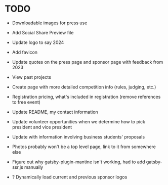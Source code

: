 # TODO

- Downloadable images for press use
- Add Social Share Preview file
- Update logo to say 2024
- Add favicon
- Update quotes on the press page and sponsor page with feedback from 2023
- View past projects
- Create page with more detailed competition info (rules, judging, etc.)
- Registration pricing, what's included in registration (remove references to free event)
- Update README, my contact information
- Update volunteer opportunities when we determine how to pick president and vice president
- Update with information involving business students' proposals
- Photos probably won't be a top level page, link to it from somewhere else
- Figure out why gatsby-plugin-mantine isn't working, had to add gatsby-ssr.js manually

- ? Dynamically load current and previous sponsor logos
